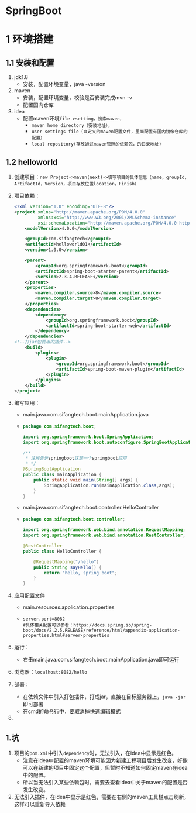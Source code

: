 # SpringBoot

# 1 环境搭建

## 1.1 安装和配置

1. jdk1.8 
   - 安装，配置环境变量，java -version
2. maven
   - 安装，配置环境变量，校验是否安装完成mvn -v
   - 配置国内仓库
3. idea
   - 配置maven环境`file->setting，搜索maven，`
     - `maven home directory（安装地址），`
     - `user settings file（自定义的maven配置文件，里面配置有国内镜像仓库的配置）`
     - `local repository(存放通过maven管理的依赖包，的目录地址)`

## 1.2 helloworld

1. 创建项目：`new Project->maven(next)->填写项目的具体信息（name，groupId，ArtifactId，Version，项目存放位置location，Finish）`

2. 项目依赖：

   ```xml
   <?xml version="1.0" encoding="UTF-8"?>
   <project xmlns="http://maven.apache.org/POM/4.0.0"
            xmlns:xsi="http://www.w3.org/2001/XMLSchema-instance"
            xsi:schemaLocation="http://maven.apache.org/POM/4.0.0 http://maven.apache.org/xsd/maven-4.0.0.xsd">
       <modelVersion>4.0.0</modelVersion>
   
       <groupId>com.sifangtech</groupId>
       <artifactId>helloworld01</artifactId>
       <version>1.0.0</version>
   
       <parent>
           <groupId>org.springframework.boot</groupId>
           <artifactId>spring-boot-starter-parent</artifactId>
           <version>2.3.4.RELEASE</version>
       </parent>
       <properties>
           <maven.compiler.source>8</maven.compiler.source>
           <maven.compiler.target>8</maven.compiler.target>
       </properties>
       <dependencies>
           <dependency>
               <groupId>org.springframework.boot</groupId>
               <artifactId>spring-boot-starter-web</artifactId>
           </dependency>
       </dependencies>
   <!--打jar包要用的插件-->
       <build>
           <plugins>
               <plugin>
                   <groupId>org.springframework.boot</groupId>
                   <artifactId>spring-boot-maven-plugin</artifactId>
               </plugin>
           </plugins>
       </build>
   </project>
   ```

   

3. 编写应用：

   - main.java.com.sifangtech.boot.mainApplication.java

   - ```java
     package com.sifangtech.boot;
     
     import org.springframework.boot.SpringApplication;
     import org.springframework.boot.autoconfigure.SpringBootApplication;
     
     /**
      * 注解告诉springboot这是一个springboot应用
      * */
     @SpringBootApplication
     public class mainApplication {
         public static void main(String[] args) {
             SpringApplication.run(mainApplication.class,args);
         }
     }
     ```

   - main.java.com.sifangtech.boot.controller.HelloController

   - ```java
     package com.sifangtech.boot.controller;
     
     import org.springframework.web.bind.annotation.RequestMapping;
     import org.springframework.web.bind.annotation.RestController;
     
     @RestController
     public class HelloController {
     
         @RequestMapping("/hello")
         public String sayHello() {
             return "hello, spring boot";
         }
     }
     
     ```

4. 应用配置文件

   - main.resources.application.properties

   - ```properties
     server.port=8082
     #具体相关配置可以参看：https://docs.spring.io/spring-boot/docs/2.2.5.RELEASE/reference/html/appendix-application-properties.html#server-properties
     ```

5. 运行：

   - 右击main.java.com.sifangtech.boot.mainApplication.java即可运行

6. 浏览器：`localhost:8082/hello`

7. 部署：

   - 在依赖文件中引入打包插件，打成jar，直接在目标服务器上，`java -jar`即可部署
   - 在cmd的命令行中，要取消掉快速编辑模式

8. 



## 1.坑

1. 项目的`pom.xml`中引入`dependency`时，无法引入，在idea中显示是红色。
   - 注意在idea中配置的maven环境可能因为新建工程项目后发生改变，好像可以在新建的项目中固定这个配置，但暂时不知道如何固定maven在idea中的配置。
   - 所以当无法引入某些依赖包时，需要去查看idea中关于maven的配置是否发生改变。
2. 无法引入插件，在idea中显示是红色，需要在右侧的maven工具栏点击刷新，这样可以重新导入依赖